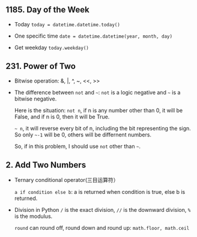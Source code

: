 ## 1185. Day of the Week
- Today `today = datetime.datetime.today()`

- One specific time `date = datetime.datetime(year, month, day)`

- Get weekday `today.weekday()`


## 231. Power of Two
- Bitwise operation: &, |, ^, ~, <<, >>
- The difference between `not` and `~`: `not` is a logic negative and `~` is a bitwise negative.

    Here is the situation: `not n`, if n is any number other than 0, it will be False, and if n is 0, then it will be True.
    
    `~ n`, it will reverse every bit of n, including the bit representing the sign. So only `~-1` will be 0, others will be differnent numbers. 
    
    So, if in this problem, I should use `not` other than `~`.

## 2. Add Two Numbers
- Ternary conditional operator(三目运算符）

    `a if condition else b`: a is returned when condition is true, else b is returned.
- Division in Python
    `/` is the exact division, `//` is the downward division, `%` is the modulus.
    
    `round` can round off, round down and round up: `math.floor, math.ceil`
